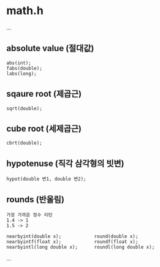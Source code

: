 # math.h

...

## absolute value (절대값)
~~~
abs(int);
fabs(double);
labs(long);
~~~

## sqaure root (제곱근)
~~~
sqrt(double);
~~~

## cube root (세제곱근)
~~~
cbrt(double);
~~~

## hypotenuse (직각 삼각형의 빗변)
~~~
hypot(double 변1, double 변2);
~~~

## rounds (반올림)
~~~
가장 가까운 정수 리턴
1.4 -> 1
1.5 -> 2

nearbyint(double x);            round(double x);
nearbyintf(float x);            roundf(float x);
nearbyintl(long double x);      roundl(long double x);
~~~







...
